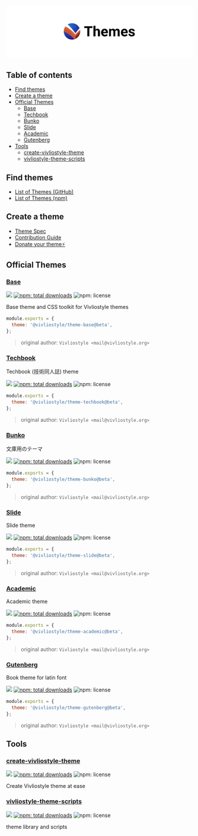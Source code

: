 ![Vivliostyle Theme](./assets/cover.jpg)

## Table of contents

<!-- START doctoc generated TOC please keep comment here to allow auto update -->
<!-- DON'T EDIT THIS SECTION, INSTEAD RE-RUN doctoc TO UPDATE -->

- [Find themes](#find-themes)
- [Create a theme](#create-a-theme)
- [Official Themes](#official-themes)
  - [Base](#base)
  - [Techbook](#techbook)
  - [Bunko](#bunko)
  - [Slide](#slide)
  - [Academic](#academic)
  - [Gutenberg](#gutenberg)
- [Tools](#tools)
  - [create-vivliostyle-theme](#create-vivliostyle-theme)
  - [vivliostyle-theme-scripts](#vivliostyle-theme-scripts)

<!-- END doctoc generated TOC please keep comment here to allow auto update -->

## Find themes

- [List of Themes (GitHub)](https://github.com/topics/vivliostyle-theme)
- [List of Themes (npm)](https://www.npmjs.com/search?q=keywords%3Avivliostyle-theme)

## Create a theme

- [Theme Spec](https://vivliostyle.github.io/themes/#/spec)
- [Contribution Guide](https://github.com/vivliostyle/themes/blob/master/CONTRIBUTING.md)
- [Donate your theme⚡️](https://github.com/vivliostyle/themes/blob/master/CONTRIBUTING.md#donating-your-theme)

<!-- START top -->

## Official Themes

### [Base](packages/@vivliostyle/theme-base)

[![](https://img.shields.io/npm/v/@vivliostyle/theme-base.svg)](https://npmjs.com/package/@vivliostyle/theme-base)
[![npm: total downloads](https://flat.badgen.net/npm/dt/@vivliostyle/theme-base)](https://npmjs.com/package/@vivliostyle/theme-base)
![npm: license](https://flat.badgen.net/npm/license/@vivliostyle/theme-base)

Base theme and CSS toolkit for Vivliostyle themes

```js
module.exports = {
  theme: '@vivliostyle/theme-base@beta',
};
```

> original author: `Vivliostyle <mail@vivliostyle.org>`

### [Techbook](packages/@vivliostyle/theme-techbook)

Techbook (技術同人誌) theme

[![](https://img.shields.io/npm/v/@vivliostyle/theme-techbook.svg)](https://npmjs.com/package/@vivliostyle/theme-techbook)
[![npm: total downloads](https://flat.badgen.net/npm/dt/@vivliostyle/theme-techbook)](https://npmjs.com/package/@vivliostyle/theme-techbook)
![npm: license](https://flat.badgen.net/npm/license/@vivliostyle/theme-techbook)

```js
module.exports = {
  theme: '@vivliostyle/theme-techbook@beta',
};
```

> original author: `Vivliostyle <mail@vivliostyle.org>`

### [Bunko](packages/@vivliostyle/theme-bunko)

文庫用のテーマ

[![](https://img.shields.io/npm/v/@vivliostyle/theme-bunko.svg)](https://npmjs.com/package/@vivliostyle/theme-bunko)
[![npm: total downloads](https://flat.badgen.net/npm/dt/@vivliostyle/theme-bunko)](https://npmjs.com/package/@vivliostyle/theme-bunko)
![npm: license](https://flat.badgen.net/npm/license/@vivliostyle/theme-bunko)

```js
module.exports = {
  theme: '@vivliostyle/theme-bunko@beta',
};
```

> original author: `Vivliostyle <mail@vivliostyle.org>`

### [Slide](packages/@vivliostyle/theme-slide)

Slide theme

[![](https://img.shields.io/npm/v/@vivliostyle/theme-slide.svg)](https://npmjs.com/package/@vivliostyle/theme-slide)
[![npm: total downloads](https://flat.badgen.net/npm/dt/@vivliostyle/theme-slide)](https://npmjs.com/package/@vivliostyle/theme-slide)
![npm: license](https://flat.badgen.net/npm/license/@vivliostyle/theme-slide)

```js
module.exports = {
  theme: '@vivliostyle/theme-slide@beta',
};
```

> original author: `Vivliostyle <mail@vivliostyle.org>`

### [Academic](packages/@vivliostyle/theme-academic)

Academic theme

[![](https://img.shields.io/npm/v/@vivliostyle/theme-academic.svg)](https://npmjs.com/package/@vivliostyle/theme-academic)
[![npm: total downloads](https://flat.badgen.net/npm/dt/@vivliostyle/theme-academic)](https://npmjs.com/package/@vivliostyle/theme-academic)
![npm: license](https://flat.badgen.net/npm/license/@vivliostyle/theme-academic)

```js
module.exports = {
  theme: '@vivliostyle/theme-academic@beta',
};
```

> original author: `Vivliostyle <mail@vivliostyle.org>`

### [Gutenberg](packages/@vivliostyle/theme-gutenberg)

Book theme for latin font

[![](https://img.shields.io/npm/v/@vivliostyle/theme-gutenberg.svg)](https://npmjs.com/package/@vivliostyle/theme-gutenberg)
[![npm: total downloads](https://flat.badgen.net/npm/dt/@vivliostyle/theme-gutenberg)](https://npmjs.com/package/@vivliostyle/theme-gutenberg)
![npm: license](https://flat.badgen.net/npm/license/@vivliostyle/theme-gutenberg)

```js
module.exports = {
  theme: '@vivliostyle/theme-gutenberg@beta',
};
```

> original author: `Vivliostyle <mail@vivliostyle.org>`

## Tools

### [create-vivliostyle-theme](packages/create-vivliostyle-theme)

[![](https://img.shields.io/npm/v/create-vivliostyle-theme.svg)](https://npmjs.com/package/create-vivliostyle-theme)
[![npm: total downloads](https://flat.badgen.net/npm/dt/create-vivliostyle-theme)](https://npmjs.com/package/create-vivliostyle-theme)
![npm: license](https://flat.badgen.net/npm/license/create-vivliostyle-theme)

Create Vivliostyle theme at ease

### [vivliostyle-theme-scripts](packages/vivliostyle-theme-scripts)

[![](https://img.shields.io/npm/v/vivliostyle-theme-scripts.svg)](https://npmjs.com/package/vivliostyle-theme-scripts)
[![npm: total downloads](https://flat.badgen.net/npm/dt/vivliostyle-theme-scripts)](https://npmjs.com/package/vivliostyle-theme-scripts)
![npm: license](https://flat.badgen.net/npm/license/vivliostyle-theme-scripts)

theme library and scripts

<!-- END top -->
